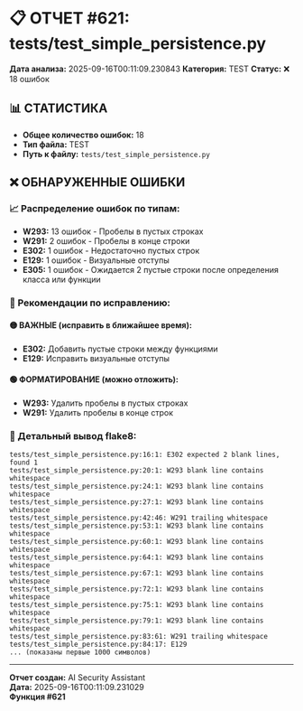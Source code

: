 # 📋 ОТЧЕТ #621: tests/test_simple_persistence.py

**Дата анализа:** 2025-09-16T00:11:09.230843
**Категория:** TEST
**Статус:** ❌ 18 ошибок

## 📊 СТАТИСТИКА

- **Общее количество ошибок:** 18
- **Тип файла:** TEST
- **Путь к файлу:** `tests/test_simple_persistence.py`

## ❌ ОБНАРУЖЕННЫЕ ОШИБКИ

### 📈 Распределение ошибок по типам:

- **W293:** 13 ошибок - Пробелы в пустых строках
- **W291:** 2 ошибок - Пробелы в конце строки
- **E302:** 1 ошибок - Недостаточно пустых строк
- **E129:** 1 ошибок - Визуальные отступы
- **E305:** 1 ошибок - Ожидается 2 пустые строки после определения класса или функции

### 🎯 Рекомендации по исправлению:

#### 🟡 ВАЖНЫЕ (исправить в ближайшее время):
- **E302:** Добавить пустые строки между функциями
- **E129:** Исправить визуальные отступы

#### 🟢 ФОРМАТИРОВАНИЕ (можно отложить):
- **W293:** Удалить пробелы в пустых строках
- **W291:** Удалить пробелы в конце строк

### 📝 Детальный вывод flake8:

```
tests/test_simple_persistence.py:16:1: E302 expected 2 blank lines, found 1
tests/test_simple_persistence.py:20:1: W293 blank line contains whitespace
tests/test_simple_persistence.py:24:1: W293 blank line contains whitespace
tests/test_simple_persistence.py:27:1: W293 blank line contains whitespace
tests/test_simple_persistence.py:42:46: W291 trailing whitespace
tests/test_simple_persistence.py:53:1: W293 blank line contains whitespace
tests/test_simple_persistence.py:60:1: W293 blank line contains whitespace
tests/test_simple_persistence.py:64:1: W293 blank line contains whitespace
tests/test_simple_persistence.py:67:1: W293 blank line contains whitespace
tests/test_simple_persistence.py:72:1: W293 blank line contains whitespace
tests/test_simple_persistence.py:75:1: W293 blank line contains whitespace
tests/test_simple_persistence.py:79:1: W293 blank line contains whitespace
tests/test_simple_persistence.py:83:61: W291 trailing whitespace
tests/test_simple_persistence.py:84:17: E129
... (показаны первые 1000 символов)
```

---
**Отчет создан:** AI Security Assistant  
**Дата:** 2025-09-16T00:11:09.231029  
**Функция #621**
